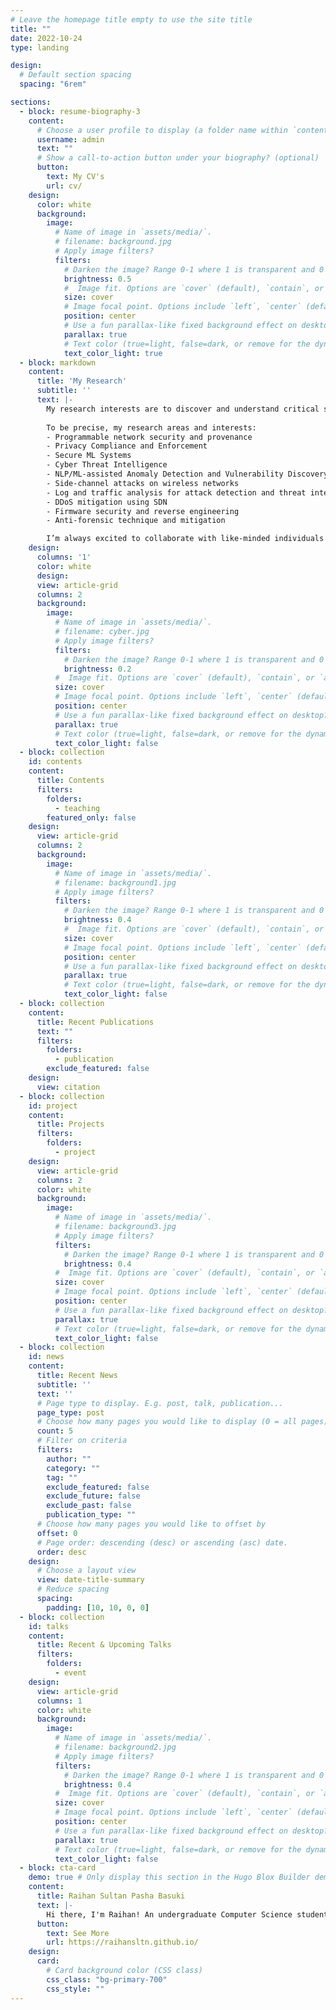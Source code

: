 ```yaml
---
# Leave the homepage title empty to use the site title
title: ""
date: 2022-10-24
type: landing

design:
  # Default section spacing
  spacing: "6rem"

sections:
  - block: resume-biography-3
    content:
      # Choose a user profile to display (a folder name within `content/authors/`)
      username: admin
      text: ""
      # Show a call-to-action button under your biography? (optional)
      button:
        text: My CV's
        url: cv/
    design:
      color: white
      background:
        image:
          # Name of image in `assets/media/`.
          # filename: background.jpg
          # Apply image filters?
          filters:
            # Darken the image? Range 0-1 where 1 is transparent and 0 is opaque.
            brightness: 0.5
            #  Image fit. Options are `cover` (default), `contain`, or `actual` size.
            size: cover
            # Image focal point. Options include `left`, `center` (default), or `right`.
            position: center
            # Use a fun parallax-like fixed background effect on desktop? true/false
            parallax: true
            # Text color (true=light, false=dark, or remove for the dynamic theme color).
            text_color_light: true
  - block: markdown
    content:
      title: 'My Research'
      subtitle: ''
      text: |-
        My research interests are to discover and understand critical security issues, and then to design and develop innovative solutions to address these issues.
        
        To be precise, my research areas and interests:
        - Programmable network security and provenance
        - Privacy Compliance and Enforcement
        - Secure ML Systems
        - Cyber Threat Intelligence
        - NLP/ML-assisted Anomaly Detection and Vulnerability Discovery
        - Side-channel attacks on wireless networks
        - Log and traffic analysis for attack detection and threat intelligence
        - DDoS mitigation using SDN
        - Firmware security and reverse engineering
        - Anti-forensic technique and mitigation

        I’m always excited to collaborate with like-minded individuals and organizations to solve complex challenges and drive innovation. Please reach me at raihansultanpb@gmail.com for a research collaboration!
    design:
      columns: '1'
      color: white
      design:
      view: article-grid
      columns: 2
      background:
        image:
          # Name of image in `assets/media/`.
          # filename: cyber.jpg
          # Apply image filters?
          filters:
            # Darken the image? Range 0-1 where 1 is transparent and 0 is opaque.
            brightness: 0.2
          #  Image fit. Options are `cover` (default), `contain`, or `actual` size.
          size: cover
          # Image focal point. Options include `left`, `center` (default), or `right`.
          position: center
          # Use a fun parallax-like fixed background effect on desktop? true/false
          parallax: true
          # Text color (true=light, false=dark, or remove for the dynamic theme color).
          text_color_light: false
  - block: collection
    id: contents
    content:
      title: Contents
      filters:
        folders:
          - teaching
        featured_only: false
    design:
      view: article-grid
      columns: 2
      background:
        image:
          # Name of image in `assets/media/`.
          # filename: background1.jpg
          # Apply image filters?
          filters:
            # Darken the image? Range 0-1 where 1 is transparent and 0 is opaque.
            brightness: 0.4
            #  Image fit. Options are `cover` (default), `contain`, or `actual` size.
            size: cover
            # Image focal point. Options include `left`, `center` (default), or `right`.
            position: center
            # Use a fun parallax-like fixed background effect on desktop? true/false
            parallax: true
            # Text color (true=light, false=dark, or remove for the dynamic theme color).
            text_color_light: false
  - block: collection
    content:
      title: Recent Publications
      text: ""
      filters:
        folders:
          - publication
        exclude_featured: false
    design:
      view: citation
  - block: collection
    id: project
    content:
      title: Projects
      filters:
        folders:
          - project
    design:
      view: article-grid
      columns: 2
      color: white
      background:
        image:
          # Name of image in `assets/media/`.
          # filename: background3.jpg
          # Apply image filters?
          filters:
            # Darken the image? Range 0-1 where 1 is transparent and 0 is opaque.
            brightness: 0.4
          #  Image fit. Options are `cover` (default), `contain`, or `actual` size.
          size: cover
          # Image focal point. Options include `left`, `center` (default), or `right`.
          position: center
          # Use a fun parallax-like fixed background effect on desktop? true/false
          parallax: true
          # Text color (true=light, false=dark, or remove for the dynamic theme color).
          text_color_light: false
  - block: collection
    id: news
    content:
      title: Recent News
      subtitle: ''
      text: ''
      # Page type to display. E.g. post, talk, publication...
      page_type: post
      # Choose how many pages you would like to display (0 = all pages)
      count: 5
      # Filter on criteria
      filters:
        author: ""
        category: ""
        tag: ""
        exclude_featured: false
        exclude_future: false
        exclude_past: false
        publication_type: ""
      # Choose how many pages you would like to offset by
      offset: 0
      # Page order: descending (desc) or ascending (asc) date.
      order: desc
    design:
      # Choose a layout view
      view: date-title-summary
      # Reduce spacing
      spacing:
        padding: [10, 10, 0, 0]
  - block: collection
    id: talks
    content:
      title: Recent & Upcoming Talks
      filters:
        folders:
          - event
    design:
      view: article-grid
      columns: 1
      color: white
      background:
        image:
          # Name of image in `assets/media/`.
          # filename: background2.jpg
          # Apply image filters?
          filters:
            # Darken the image? Range 0-1 where 1 is transparent and 0 is opaque.
            brightness: 0.4
          #  Image fit. Options are `cover` (default), `contain`, or `actual` size.
          size: cover
          # Image focal point. Options include `left`, `center` (default), or `right`.
          position: center
          # Use a fun parallax-like fixed background effect on desktop? true/false
          parallax: true
          # Text color (true=light, false=dark, or remove for the dynamic theme color).
          text_color_light: false
  - block: cta-card
    demo: true # Only display this section in the Hugo Blox Builder demo site
    content:
      title: Raihan Sultan Pasha Basuki
      text: |-
        Hi there, I'm Raihan! An undergraduate Computer Science student at Universitas Ary Ginanjar, diving deep into Cybersecurity especially Network Security (My career path), I'm also a Security Researcher, where you can find me on Bugcrowd and HackerOne. 
      button:
        text: See More
        url: https://raihansltn.github.io/
    design:
      card:
        # Card background color (CSS class)
        css_class: "bg-primary-700"
        css_style: ""
---
```

